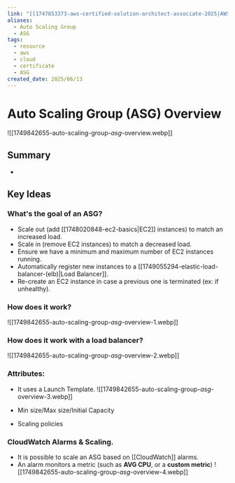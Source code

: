 ```yaml
---
link: "[[1747853373-aws-certified-solution-architect-associate-2025|AWS Certified Solution Architect Associate 2025]]"
aliases:
  - Auto Scaling Group
  - ASG
tags:
  - resource
  - aws
  - cloud
  - certificate
  - ASG
created_date: 2025/06/13
---
```

# Auto Scaling Group (ASG) Overview
![[1749842655-auto-scaling-group-_asg_-overview.webp]]
## Summary
- 
## Key Ideas
### What's the goal of an ASG?
- Scale out (add [[1748020848-ec2-basics|EC2]] instances) to match an increased load.
- Scale in (remove EC2 instances) to match a decreased load.
- Ensure we have a minimum and maximum number of EC2 instances running.
- Automatically register new instances to a [[1749055294-elastic-load-balancer-(elb)|Load Balancer]].
- Re-create an EC2 instance in case a previous one is terminated (ex: if unhealthy).
### How does it work?
![[1749842655-auto-scaling-group-_asg_-overview-1.webp]]
### How does it work with a load balancer?
![[1749842655-auto-scaling-group-_asg_-overview-2.webp]]

### Attributes:
- It uses a Launch Template.
![[1749842655-auto-scaling-group-_asg_-overview-3.webp]]

- Min size/Max size/Initial Capacity
- Scaling policies
### CloudWatch Alarms & Scaling.
- It is possible to scale an ASG based on [[CloudWatch]] alarms.
- An alarm monitors a metric (such as **AVG CPU**, or a **custom metric**)
![[1749842655-auto-scaling-group-_asg_-overview-4.webp]]

